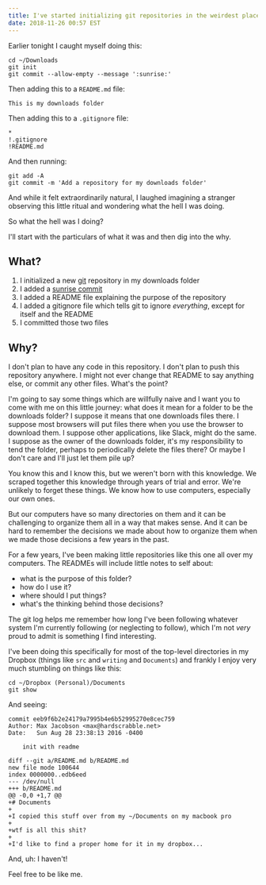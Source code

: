 ```yaml
---
title: I've started initializing git repositories in the weirdest places
date: 2018-11-26 00:57 EST
---
```


Earlier tonight I caught myself doing this:

```shell
cd ~/Downloads
git init
git commit --allow-empty --message ':sunrise:'
```

Then adding this to a `README.md` file:

```
This is my downloads folder
```

Then adding this to a `.gitignore` file:

```
*
!.gitignore
!README.md
```

And then running:

```shell
git add -A
git commit -m 'Add a repository for my downloads folder'
```

And while it felt extraordinarily natural, I laughed imagining a stranger observing this little ritual and wondering what the hell I was doing.

So what the hell was I doing?

I'll start with the particulars of what it was and then dig into the why.

## What?

1. I initialized a new [git] repository in my downloads folder
1. I added a [sunrise commit]
1. I added a README file explaining the purpose of the repository
1. I added a gitignore file which tells git to ignore _everything_, except for itself and the README
1. I committed those two files

[git]: https://en.wikipedia.org/wiki/Git
[sunrise commit]: /2018/sunrise-commits

## Why?

I don't plan to have any code in this repository.
I don't plan to push this repository anywhere.
I might not ever change that README to say anything else, or commit any other files.
What's the point?

I'm going to say some things which are willfully naive and I want you to come with me on this little journey:
what does it mean for a folder to be the downloads folder?
I suppose it means that one downloads files there.
I suppose most browsers will put files there when you use the browser to download them.
I suppose other applications, like Slack, might do the same.
I suppose as the owner of the downloads folder, it's my responsibility to tend the folder, perhaps to periodically delete the files there?
Or maybe I don't care and I'll just let them pile up?

You know this and I know this, but we weren't born with this knowledge.
We scraped together this knowledge through years of trial and error.
We're unlikely to forget these things.
We know how to use computers, especially our own ones.

But our computers have so many directories on them and it can be challenging to organize them all in a way that makes sense.
And it can be hard to remember the decisions we made about how to organize them when we made those decisions a few years in the past.

For a few years, I've been making little repositories like this one all over my computers.
The READMEs will include little notes to self about:

- what is the purpose of this folder?
- how do I use it?
- where should I put things?
- what's the thinking behind those decisions?

The git log helps me remember how long I've been following whatever system I'm currently following (or neglecting to follow), which I'm not _very_ proud to admit is something I find interesting.

I've been doing this specifically for most of the top-level directories in my Dropbox (things like `src` and `writing` and `Documents`) and frankly I enjoy very much stumbling on things like this:

```shell
cd ~/Dropbox (Personal)/Documents
git show
```

And seeing:

```
commit eeb9f6b2e24179a7995b4e6b52995270e8cec759
Author: Max Jacobson <max@hardscrabble.net>
Date:   Sun Aug 28 23:38:13 2016 -0400

    init with readme

diff --git a/README.md b/README.md
new file mode 100644
index 0000000..edb6eed
--- /dev/null
+++ b/README.md
@@ -0,0 +1,7 @@
+# Documents
+
+I copied this stuff over from my ~/Documents on my macbook pro
+
+wtf is all this shit?
+
+I'd like to find a proper home for it in my dropbox...
```

And, uh:
I haven't!

Feel free to be like me.
